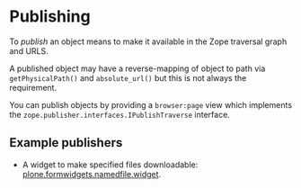 # Publishing

To *publish* an object means to make it available in the Zope traversal
graph and URLS.

A published object may have a reverse-mapping of object to path via
`getPhysicalPath()` and `absolute_url()` but this is not always the
requirement.

You can publish objects by providing a `browser:page` view which
implements the `zope.publisher.interfaces.IPublishTraverse` interface.

## Example publishers

- A widget to make specified files downloadable: [plone.formwidgets.namedfile.widget](https://github.com/plone/plone.formwidget.namedfile/blob/master/plone/formwidget/namedfile/widget.py).
